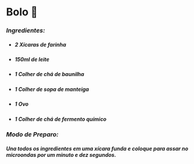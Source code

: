 # Bolo :cake:

###  ***Ingredientes:***

- ##### 2 Xícaras de farinha

- ##### 150ml de leite

- #####  1 Colher de chá de baunilha

- ##### 1 Colher de sopa de manteiga

- ##### 1 Ovo

- ##### 1 Colher de chá de fermento químico



###  _Modo de Preparo:_

##### Una todos os ingredientes em uma xícara funda e coloque para assar no microondas por um minuto e dez segundos.


